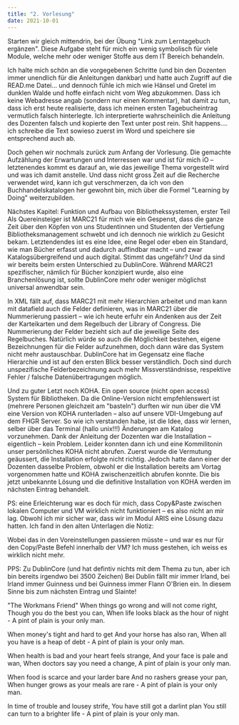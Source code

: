 ```yaml
---
title: "2. Vorlesung"
date: 2021-10-01
---
```



Starten wir gleich mittendrin, bei der Übung "Link zum Lerntagebuch ergänzen". Diese Aufgabe steht für mich ein wenig symbolisch für viele Module, welche mehr oder weniger Stoffe aus dem IT Bereich behandeln.

Ich halte mich schön an die vorgegebenen Schritte (und bin den Dozenten immer unendlich für die Anleitungen dankbar) und hatte auch Zugriff auf die READ.me Datei... und dennoch fühle ich mich wie Hänsel und Gretel im dunklen Walde und hoffe einfach nicht vom Weg abzukommen. Dass ich keine Webadresse angab (sondern nur einen Kommentar), hat damit zu tun, dass ich erst heute realisierte, dass ich meinen ersten Tagebucheintrag vermutlich falsch hinterlegte. Ich interpretierte wahrscheinlich die Anleitung des Dozenten falsch und kopierte den Text unter post rein. Shit happens.... ich schreibe die Text sowieso zuerst im Word und speichere sie entsprechend auch ab. 


Doch gehen wir nochmals zurück zum Anfang der Vorlesung.
Die gemachte Aufzählung der Erwartungen und Interressen war und ist für mich iO – letztenendes kommt es darauf an, wie das jeweilige Thema vorgestellt wird und was ich damit anstelle. 
Und dass nicht gross Zeit auf die Recherche verwendet wird, kann ich gut verschmerzen, da ich von den Buchhandelskatalogen her gewohnt bin, mich über die Formel "Learning by Doing" weiterzubilden.

Nächstes Kapitel: Funktion und Aufbau von Bibliothekssystemen, erster Teil
Als Quereinsteiger ist MARC21 für mich wie ein Gespenst, dass die ganze Zeit über den Köpfen von uns Studentinnen und Studenten der Vertiefung Bibliotheksmanagement schwebt und ich dennoch nie wirklich zu Gesicht bekam. Letztendendes ist es eine Idee, eine Regel oder eben ein Standard, wie man Bücher erfasst und dadurch auffindbar macht – und zwar Katalogsübergreifend und auch digital. Stimmt das ungefähr?
Und da sind wir bereits beim ersten Unterschied zu DublinCore. Während MARC21 spezifischer, nämlich für Bücher konzipiert wurde, also eine Branchenlösung ist, sollte DublinCore mehr oder weniger möglichst universal anwendbar sein.

In XML fällt auf, dass MARC21 mit mehr Hierarchien arbeitet und man kann mit datafield auch die Felder definieren, was in MARC21 über die Nummerierung passiert – wie ich heute erfuhr ein Andenken aus der Zeit der Karteikarten und dem Regelbuch der Library of Congress. Die Nummerierung der Felder bezieht sich auf die jeweilige Seite des Regelbuches. 
Natürlich würde so auch die Möglichkeit bestehen, eigene Bezeichnungen für die Felder aufzunehmen, doch dann wäre das System nicht mehr austauschbar. DublinCore hat im Gegensatz eine flache Hierarchie und ist auf den ersten Blick besser verständlich. Doch sind durch unspezifische Felderbezeichnung auch mehr Missverständnisse, respektive Fehler / falsche Datenübertragungen möglich.

Und zu guter Letzt noch KOHA.
Ein open source (nicht open access) System für Bibliotheken. Da die Online-Version nicht empfehlenswert ist (mehrere Personen gleichzeit am "basteln") durften wir nun über die VM eine Version von KOHA runterladen – also auf unsere VDI-Umgebung auf dem FHGR Server. So wie ich verstanden habe, ist die Idee, dass wir lernen, selber über das Terminal (hallo unix!!!) Änderungen am Katalog vorzunehmen. 
Dank der Anleitung der Dozenten war die Installation – eigentlich – kein Problem. Leider konnten dann ich und eine Kommilitonin unser persönliches KOHA nicht abrufen. Zuerst wurde die Vermutung geäussert, die Installation erfolgte nicht richtig. Jedoch hatte dann einer der Dozenten dasselbe Problem, obwohl er die Installation bereits am Vortag vorgenommen hatte und KOHA zwischenzeitlich abrufen konnte.
Die bis jetzt unbekannte Lösung und die definitive Installation von KOHA werden im nächsten Eintrag behandelt.

PS: eine Erleichterung war es doch für mich, dass Copy&Paste zwischen lokalen Computer und VM wirklich nicht funktioniert – es also nicht an mir lag. 
Obwohl ich mir sicher war, dass wir im Modul ARIS eine Lösung dazu hatten. Ich fand in den alten Unterlagen die Notiz:
  
Wobei das in den Voreinstellungen passieren müsste – und war es nur für den Copy/Paste Befehl innerhalb der VM? Ich muss gestehen, ich weiss es wirklich nicht mehr.

PPS: Zu DublinCore (und hat defintiv nichts mit dem Thema zu tun, aber ich bin bereits irgendwo bei 3500 Zeichen)
Bei Dublin fällt mir immer Irland, bei Irland immer Guinness und bei Guinness immer Flann O'Brien ein. In diesem Sinne bis zum nächsten Eintrag und Slainte!

 
"The Workmans Friend"
When things go wrong and will not come right,
Though you do the best you can,
When life looks black as the hour of night -
A pint of plain is your only man.

When money's tight and hard to get
And your horse has also ran,
When all you have is a heap of debt -
A pint of plain is your only man.

When health is bad and your heart feels strange,
And your face is pale and wan,
When doctors say you need a change,
A pint of plain is your only man.

When food is scarce and your larder bare
And no rashers grease your pan,
When hunger grows as your meals are rare -
A pint of plain is your only man.

In time of trouble and lousey strife,
You have still got a darlint plan
You still can turn to a brighter life -
A pint of plain is your only man.
